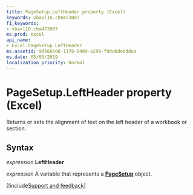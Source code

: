 ```yaml
---
title: PageSetup.LeftHeader property (Excel)
keywords: vbaxl10.chm473087
f1_keywords:
- vbaxl10.chm473087
ms.prod: excel
api_name:
- Excel.PageSetup.LeftHeader
ms.assetid: 9d566b06-1178-9409-a299-f9da6debddaa
ms.date: 05/03/2019
localization_priority: Normal
---
```



# PageSetup.LeftHeader property (Excel)

Returns or sets the alignment of text on the left header of a workbook or section.


## Syntax

_expression_.**LeftHeader**

_expression_ A variable that represents a **[PageSetup](Excel.PageSetup.md)** object.




[!include[Support and feedback](~/includes/feedback-boilerplate.md)]